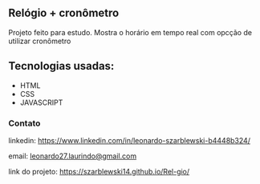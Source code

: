## Relógio + cronômetro
Projeto feito para estudo. Mostra o horário em tempo real com opcção de utilizar cronômetro

## Tecnologias usadas:
- HTML
- CSS
- JAVASCRIPT

### Contato
linkedin: https://www.linkedin.com/in/leonardo-szarblewski-b4448b324/

email: leonardo27.laurindo@gmail.com


link do projeto: https://szarblewski14.github.io/Rel-gio/
